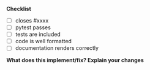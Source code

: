 <!--
Thanks for contributing a pull request! Please ensure you have taken a look at
the contribution guidelines: https://survivalist.readthedocs.io/en/latest/contributing.html#making-changes-to-the-code
-->

**Checklist**
<!-- Remove items that do not apply. For completed items, change [ ] to [x]. -->

- [ ] closes #xxxx
- [ ] pytest passes
- [ ] tests are included
- [ ] code is well formatted
- [ ] documentation renders correctly

**What does this implement/fix? Explain your changes**
